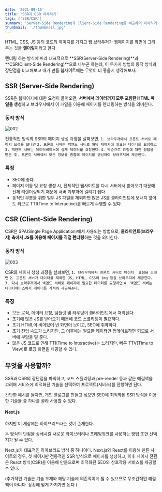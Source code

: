 ```yaml
---
date: '2021-09-15'
title: 'SSR과 CSR 이해하기'
tags: ['SSR/CSR']
summary: 'Server-Side Rendering과 Client-Side Rendering를 비교하며 이해하기'
thumbnail: './thumbnail.jpg'
---
```


HTML, CSS, JS 등의 코드와 이미지를 가지고 웹 브라우저가 웹페이지를 화면에 그려주는 것을 **렌더링**이라고 한다.

렌더링 하는 방식에 따라 대표적으로 **SSR(Server-Side Rendering)**과 **CSR(Client-Side Rendering)**으로 나누곤 하는데, 이 두가지 방법의 동작 방식과 장단점을 비교해보고 내가 만들 웹사이트에는 무엇이 더 좋을지 생각해보자.



## SSR (Server-Side Rendering)

SSR은 웹페이지에 대한 요청이 들어오면, **서버에서 데이터까지 모두 포함한 HTML 파일을 생성**하고 브라우저에서 이 파일을 이용해 페이지를 렌더링하는 방식을 의미한다.

### 동작 방식

![002](https://user-images.githubusercontent.com/70627979/133464647-e0a7e5b3-392f-4cf8-9c85-a7d15ff61502.jpg)

전통적인 방식의 SSR의 페이지 생성  과정을 살펴보면,  `1. 브라우저에서 프론트 서버로 페이지 요청을 보내면` `2. 프론트 서버는 백엔드 서버로 해당 페이지에 필요한 데이터를 요청하고` `3. 백엔드 서버는 데이터베이스에 실제 데이터를 요청한다`. `4. 역순으로 요청에 대한 응답을 받은 후, 프론트 서버에서 모든 정보를 종합해 페이지를 생성하여 브라우저에 제공한다.`

### 특징

- SEO에 좋다.
- 페이지 이동 및 요청 생성 시, 전체적인 웹사이트를 다시 서버에서 받아오기 때문에 전체 리렌더링되기 때문에 서버 과부하에 걸리기 쉽다.
- 동적인 부분을 위한 일부 JS 파일을 제외하면 많은 JS를 클라이언트에 보내지 않아도 되므로  TTI(Time to Interactive)를 빠르게 수행할 수 있다.



## CSR (Client-Side Rendering)

CSR은 SPA(Single Page Application)에서 사용되는 방법으로, **클라이언트(브라우저) 측에서 JS를 이용해 페이지를 직접 렌더링**하는 것을 의미한다. 

### 동작 방식

![003](https://user-images.githubusercontent.com/70627979/133465145-161497a9-3095-44df-87bc-c0a724396595.jpg)

CSR의 페이지 생성 과정을 살펴보면, `1. 브라우저에서 프론트 서버로 페이지  요청을 보내면` `2. 프론트 서버가 데이터를 제외한 JS, HTML, CSS와 img 등을 브라우저에 제공한다.` `3. 다시 브라우저에서 백엔드 서버로 페이지에 필요한 데이터를 요청하면` `4. 백엔드 서버는 데이터베이스에서 데이터를 가져와 제공해준다.`

### 특징

- 모든 로직, 데이터 요청, 템플릿 및 라우팅이 클라이언트에서 처리된다.
- 초기에 많은 JS를 받아오기 때문에 코드 스플리팅이 필요하다.
- 초기 HTML이 비어있어 빈 화면이 보이고, SEO에 취약하다.
- 초기 진입 속도가 느리지만, 그 이후에는 필요한 데이터만 업데이트하면 되므로 서버에 부담을 덜 준다.
- 많은 JS 코드로 인해 TTI(Time to Interactive)는 느리지만, 빠른 TTV(Time to View)로 로딩 화면을 제공할 수 있다. 



## 무엇을 사용할까?

SSR과 CSR의 장단점을 파악하고, 코드 스플리팅과 pre-render 등과 같은 해결책을 고려해 서비스에 최적화된 기술을 선택하여 프로젝트(서비스)를 진행하면 된다.

간단한 예시를 들자면, 개인 블로그를 만들고 싶으면 SEO에 최적화된 SSR 방식을 이용한 기술들 중 하나를 골라 사용할 수 있다.

#### Next.js

하지만 이 세상에는 하이브리드라는 것이 존재한다. 

두 방식의 단점을 상쇄시킬 새로운 라이브러리나 프레임워크를 사용하는 방법 또한 선택지가 될 수 있다.

Next.js가 대표적인 하이브리드 방식 중 하나이다. Next.js와 React를 이용해 만든 사이트의 경우, 첫 페이지만 전통적인 SSR 방식으로 페이지를 생성하고, 이후 페이지 전환은 React 방식(CSR)을 이용해 만듦으로써 최적화된 SEO와 상호작용 서비스를 제공할 수 있다.

 (추가적인 기술은 기술 부채와 해당 기술에 의존적이게 될 수 있으므로 무조건적인 해결책이 아니다. 상황에 맞게 가져가면 된다.)
